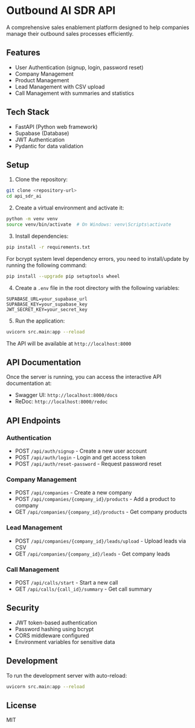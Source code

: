 # Outbound AI SDR API

A comprehensive sales enablement platform designed to help companies manage their outbound sales processes efficiently.

## Features

- User Authentication (signup, login, password reset)
- Company Management
- Product Management
- Lead Management with CSV upload
- Call Management with summaries and statistics

## Tech Stack

- FastAPI (Python web framework)
- Supabase (Database)
- JWT Authentication
- Pydantic for data validation

## Setup

1. Clone the repository:
```bash
git clone <repository-url>
cd api_sdr_ai
```

2. Create a virtual environment and activate it:
```bash
python -m venv venv
source venv/bin/activate  # On Windows: venv\Scripts\activate
```

3. Install dependencies:
```bash
pip install -r requirements.txt
```

For bcrypt system level dependency errors, you need to install/update by running the following command:

```bash
pip install --upgrade pip setuptools wheel
```

4. Create a `.env` file in the root directory with the following variables:
```env
SUPABASE_URL=your_supabase_url
SUPABASE_KEY=your_supabase_key
JWT_SECRET_KEY=your_secret_key
```

5. Run the application:
```bash
uvicorn src.main:app --reload
```

The API will be available at `http://localhost:8000`

## API Documentation

Once the server is running, you can access the interactive API documentation at:
- Swagger UI: `http://localhost:8000/docs`
- ReDoc: `http://localhost:8000/redoc`

## API Endpoints

### Authentication
- POST `/api/auth/signup` - Create a new user account
- POST `/api/auth/login` - Login and get access token
- POST `/api/auth/reset-password` - Request password reset

### Company Management
- POST `/api/companies` - Create a new company
- POST `/api/companies/{company_id}/products` - Add a product to company
- GET `/api/companies/{company_id}/products` - Get company products

### Lead Management
- POST `/api/companies/{company_id}/leads/upload` - Upload leads via CSV
- GET `/api/companies/{company_id}/leads` - Get company leads

### Call Management
- POST `/api/calls/start` - Start a new call
- GET `/api/calls/{call_id}/summary` - Get call summary

## Security

- JWT token-based authentication
- Password hashing using bcrypt
- CORS middleware configured
- Environment variables for sensitive data

## Development

To run the development server with auto-reload:
```bash
uvicorn src.main:app --reload
```

## License

MIT 